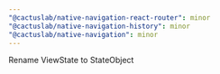 ```yaml
---
"@cactuslab/native-navigation-react-router": minor
"@cactuslab/native-navigation-history": minor
"@cactuslab/native-navigation": minor
---
```


Rename ViewState to StateObject
